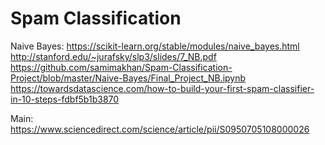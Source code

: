 # Spam Classification


Naive Bayes:
https://scikit-learn.org/stable/modules/naive_bayes.html
http://stanford.edu/~jurafsky/slp3/slides/7_NB.pdf
https://github.com/samimakhan/Spam-Classification-Project/blob/master/Naive-Bayes/Final_Project_NB.ipynb
https://towardsdatascience.com/how-to-build-your-first-spam-classifier-in-10-steps-fdbf5b1b3870

Main:
https://www.sciencedirect.com/science/article/pii/S0950705108000026
